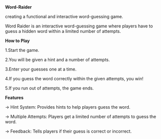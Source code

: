 **Word-Raider**

creating a functional and interactive word-guessing game.

Word Raider is an interactive word-guessing game where players have to guess a hidden word within a limited number of attempts.

**How to Play**

1.Start the game.

2.You will be given a hint and a number of attempts.

3.Enter your guesses one at a time.

4.If you guess the word correctly within the given attempts, you win!

5.If you run out of attempts, the game ends.

**Features**

-> Hint System: Provides hints to help players guess the word.

-> Multiple Attempts: Players get a limited number of attempts to guess the word.

-> Feedback: Tells players if their guess is correct or incorrect.
